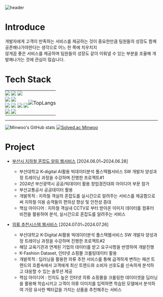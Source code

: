 ![header](https://capsule-render.vercel.app/api?type=waving&color=timeGradient&height=150&section=header&text=Minwoo's%20GITHUB&fontSize=40&fontAlignY=30)

# Introduce
개발자에게 고객이 만족하는 서비스를 제공하는 것이 중요한만큼 팀원들의 성장도 함께 공존해나가야한다는 생각으로 어느 한 쪽에 치우치지 <br>
않게끔 좋은 서비스를 제공하며 팀원들의 성장도 같이 이뤄낼 수 있는 부분을 조율해 개발해나가는 것에 관심이 많습니다. 

# Tech Stack
<table style="border: none; cellspacing: 0; cellpadding: 0;">
  <tr style="border: none;">
    <td style="border: none; padding: 0;">
      <img src="https://img.shields.io/badge/html5-%23E34F26.svg?style=for-the-badge&logo=html5&logoColor=white"/>
      <img src="https://img.shields.io/badge/css3-%231572B6.svg?style=for-the-badge&logo=css3&logoColor=white"/>
      <img src="https://img.shields.io/badge/javascript-%23323330.svg?style=for-the-badge&logo=javascript&logoColor=%23F7DF1E"/><br>
      <img src="https://img.shields.io/badge/react-%2320232a.svg?style=for-the-badge&logo=react&logoColor=%2361DAFB"/>
      <img src="https://img.shields.io/badge/tailwindcss-%2338B2AC.svg?style=for-the-badge&logo=tailwind-css&logoColor=white"/><br>
      <img src="https://img.shields.io/badge/java-%23ED8B00.svg?style=for-the-badge&logo=openjdk&logoColor=white"/>
      <img src="https://img.shields.io/badge/spring-%236DB33F.svg?style=for-the-badge&logo=spring&logoColor=white"/>
      <img src="https://img.shields.io/badge/mysql-%2300f.svg?style=for-the-badge&logo=mysql&logoColor=white"/>
      <img src="https://img.shields.io/badge/python-3670A0?style=for-the-badge&logo=python&logoColor=ffdd54"/><br>
      <img src="https://img.shields.io/badge/github-%23121011.svg?style=for-the-badge&logo=github&logoColor=white"/>
      <img src="https://img.shields.io/badge/figma-%23F24E1E.svg?style=for-the-badge&logo=figma&logoColor=white"/>    
    </td>  
    <td style="border: none; padding: 0;">
      <img src="https://github-readme-stats.vercel.app/api/top-langs/?username=minwoowow" alt="TopLangs" />
    </td>
  </tr>
</table>

---
![Minwoo's GitHub stats](https://github-readme-stats.vercel.app/api?username=minwoowow&show_icons=true&theme=gruvbox)
[![Solved.ac Minwoo](http://mazassumnida.wtf/api/v2/generate_badge?boj=crashpy)](https://solved.ac/crashpy/)


# Project

- [부산시 지하철 혼잡도 알림 웹서비스](https://github.com/minwoowow/project-backend-metronom) [2024.06.01~2024.06.28]
  - 부산대학교 K-digital AI활용 빅데이터분석 풀스택웹서비스 SW 개발자 양성과정 트레이닝 과정을 수강하며 진행한 프로젝트#1
  - 2024년 부산광역시 공공/빅데이터 활용 창업경진대회 아이디어 부문 참가
  - 부산교통공사 공공데이터 활용 
  - 개발목적 : 지하철 객실의 혼잡도를 실시간으로 알려주는 서비스를 제공함으로써 지하철 이용 승객들의 편의성 향상 및 안전성 증대
  - 핵심 아이디어 : 지하철 객실내 CCTV로 부터 받아온 이미지 데이터를 컴퓨터 비전을 활용하여 분석, 실시간으로 혼잡도를 알려주는 서비스

- [의류 추천시스템 웹서비스](https://github.com/minwoowow/project-frontend-modamatch) [2024.07.01~2024.07.26]
  - 부산대학교 K-Digital AI활용 빅데이터분석 풀스택웹서비스 SW 개발자 양성과정 트레이닝 과정을 수강하며 진행한 프로젝트#2
  - 해당 교육기관과 연계된 기업의 데이터를 받고 요구사항을 반영하여 개발진행
  - K-Fashion Dataset, 인터넷 쇼핑몰 크롤링데이터 활용 
  - 개발목적 : 딥러닝을 활용한 의류 추천 서비스를 통해 급격하게 변하는 패션 트렌드의 흐름속에서 고객에게 최신 트렌드와
              소비자 선호도를 신속하게 분석하고 대응할 수 있는 솔루션 제공
  - 핵심 아이디어 : 인지도 높은 인터넷 의류 쇼핑몰을 크롤링한 데이터셋을 딥러닝을 활용해 학습시키고 고객이 의류 이미지를 입력하면
                   학습된 모델에서 분석하여 가장 유사한 벡터값을 가지는 상품을 추천해주는 서비스  
